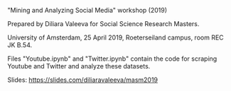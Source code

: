 "Mining and Analyzing Social Media" workshop (2019)

Prepared by Diliara Valeeva for Social Science Research Masters.

University of Amsterdam, 25 April 2019, Roeterseiland campus, room REC JK B.54.

Files "Youtube.ipynb" and "Twitter.ipynb" contain the code for scraping Youtube and Twitter and analyze these datasets.

Slides: https://slides.com/diliaravaleeva/masm2019
